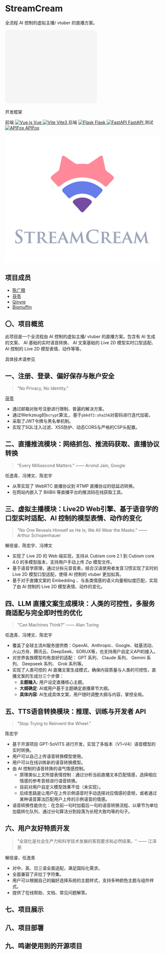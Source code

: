 # StreamCream

全流程 AI 控制的虚拟主播/ vtuber 的直播方案。

<svg xmlns="http://www.w3.org/2000/svg" width="300" height="240" viewBox="0 0 300 240">
  <!-- 背景 -->
  <rect width="300" height="240" rx="10" ry="10" fill="#f5f5f5"/>
  
  <!-- 标题 -->
  <text x="150" y="25" font-family="Arial, sans-serif" font-size="16" text-anchor="middle" fill="#333">开发框架</text>
  
  <!-- 前端标题 -->
  <rect x="20" y="40" width="260" height="25" rx="5" ry="5" fill="#42b883"/>
  <text x="150" y="58" font-family="Arial, sans-serif" font-size="14" text-anchor="middle" fill="white">前端</text>
  
  <!-- 前端图标 -->
  <g transform="translate(40, 80)">
    <a href="https://vuejs.org" target="_blank">
      <image href="https://cdn.jsdelivr.net/gh/devicons/devicon/icons/vuejs/vuejs-original.svg" width="40" height="40" alt="Vue.js"/>
      <text x="20" y="60" font-family="Arial, sans-serif" font-size="10" text-anchor="middle" fill="#333">Vue</text>
    </a>
  </g>
  <g transform="translate(130, 80)">
    <a href="https://vitejs.dev" target="_blank">
      <image href="https://cdn.jsdelivr.net/gh/devicons/devicon/icons/vite/vite-original.svg" width="40" height="40" alt="Vite"/>
      <text x="20" y="60" font-family="Arial, sans-serif" font-size="10" text-anchor="middle" fill="#333">Vite3</text>
    </a>
  </g>
  
  <!-- 后端标题 -->
  <rect x="20" y="120" width="260" height="25" rx="5" ry="5" fill="#007ACC"/>
  <text x="150" y="138" font-family="Arial, sans-serif" font-size="14" text-anchor="middle" fill="white">后端</text>
  
  <!-- 后端图标 -->
  <g transform="translate(40, 160)">
    <a href="https://flask.palletsprojects.com" target="_blank">
      <image href="https://cdn.jsdelivr.net/gh/devicons/devicon/icons/flask/flask-original.svg" width="40" height="40" alt="Flask"/>
      <text x="20" y="60" font-family="Arial, sans-serif" font-size="10" text-anchor="middle" fill="#333">Flask</text>
    </a>
  </g>
  <g transform="translate(130, 160)">
    <a href="https://fastapi.tiangolo.com" target="_blank">
      <image href="https://cdn.jsdelivr.net/gh/devicons/devicon/icons/fastapi/fastapi-original.svg" width="40" height="40" alt="FastAPI"/>
      <text x="20" y="60" font-family="Arial, sans-serif" font-size="10" text-anchor="middle" fill="#333">FastAPI</text>
    </a>
  </g>
  
  <!-- 测试标题 -->
  <rect x="20" y="200" width="260" height="25" rx="5" ry="5" fill="#FF6B00"/>
  <text x="150" y="218" font-family="Arial, sans-serif" font-size="14" text-anchor="middle" fill="white">测试</text>
  
  <!-- 测试图标 -->
  <g transform="translate(85, 240)">
    <a href="https://www.apifox.cn" target="_blank">
      <image href="https://cdn.jsdelivr.net/gh/devicons/devicon/icons/apifox/apifox-original.svg" width="40" height="40" alt="APIFox"/>
      <text x="20" y="60" font-family="Arial, sans-serif" font-size="10" text-anchor="middle" fill="#333">APIFox</text>
    </a>
  </g>
</svg>  

![项目徽标](assets/项目徽标.jpg)

## 项目成员

- [陈广隰](https://github.com/Enchograph)
- [茯苓](https://github.com/wofiporia)
- [Qinyre](https://github.com/qinyre)
- [Bigmuffin](https://github.com/Bigmuffin2005)

## 〇、项目概览

此项目是一个全流程由 AI 控制的虚拟主播/ vtuber 的直播方案。包含有 AI 生成的文案、 AI 基础的实时语音转换、 AI 文案基础的 Live 2D 模型实时口型适配、 AI 控制的 Live 2D 模型表情、动作等等。

具体技术请参见

## 一、注册、登录、偏好保存与账户安全

> "No Privacy, No Identity."

[茯苓](https://github.com/wofiporia)

- 通过邮箱对账号注册进行限制、普遍的解决方案。
- 通过Werkzeug的`bcrypt`算法,、基于`pbkdf2:sha256`对密码进行迭代加密。
- 采取了JWT令牌与黑名单机制。
- 实现了SQL注入过滤、XSS防护、动态CORS与严格的CSP头配置。

## 二、直播推流模块：网络抓包、推流码获取、直播协议转换

> "Every Millisecond Matters."
> —— Arvind Jain, Google

任逸青、冯博文、陈宏宇

- 从零实现了 WebRTC 直播协议到 RTMP 直播协议的低延迟转换。
- 在网站内嵌入了 BiliBili 等直播平台的推流码在线获取工具。

## 三、虚拟主播模块：Live2D Web引擎、基于语音学的口型实时适配、AI 控制的模型表情、动作的变化

> "No One Reveals Himself as He Is; We All Wear the Masks."
> —— Arthur Schopenhauer

解佶睿、陈宏宇、冯博文

- 实现了 Live 2D 的 Web 端实现，支持从 Cubism core 2.1 到 Cubism core 4.0 的多模型版本，支持用户手动上传 Zip 模型文件。
- 基于语音学原理，通过分拆元音音素，结合汉语使用者发音习惯实现了实时的 Live 2D 模型口型适配，使得 AI 控制的 vtuber 更加拟真。
- 基于对于直播文案的 Embedding 、与各类情感的语义向量相似度匹配，实现了由 AI 控制的 Live 2D 模型表情、动作的变化。

## 四、LLM 直播文案生成模块：人类的可控性，多服务商适配与完全即时性的优化

> "Can Machines Think?"
> —— Alan Turing

任逸青、冯博文、陈宏宇

- 覆盖了全球主流AI服务提供商：OpenAI、Anthropic、Google、硅基流动、火山方舟、腾讯云、DeepSeek、SORUX等，也支持用户自定义API的接入。
- 对世界各族模型均有良好的适配： GPT 系列、 Claude 系列、 Gemini 系列、 Deepseek 系列、 Grok 系列等。
- 实现了人类可控的 AI 直播文案生成模式，确保内容质量与人类的可控性，直播文案的生成分三个步骤：
  - **主题输入**: 用户设定直播核心主题。
  - **大纲确定**: AI或用户基于主题确定直播章节大纲。
  - **具体内容**: AI生成具体文案，用户随时调整大纲与内容，掌控全局。

## 五、TTS语音转换模块：推理、训练与开发者 API

> "Stop Trying to Reinvent the Wheel."

陈宏宇

- 基于开源项目 GPT-SoVITS 进行开发，实现了多版本（V1\~V4）语音模型的实时转换。
- 用户可以自己上传语音转换模型使用。
- 用户可以在线训练新的语音转换模型。
- 由 AI 控制的语音转换的语气情感控制。
  - 原理类似上文所提表情控制：通过分析当前直播文本匹配情感，选择相应情感的参考音频进行语音转换。
  - 目前对用户自定义模型效果不佳（未实现）。
  - 后续思路是让用户在上传示例语音时手动选择对应情感的音频，或者通过某种语音算法匹配用户上传的示例语音的情感。
- 语音转换性能优化：在念前一句时加载后一句的语音转换流程、以章节为单位加载转化队列、通过分句算法分割段落为长短大致均等的句子。

## 六、用户友好特质开发

> "全球化是社会生产力和科学技术发展的客观要求和必然结果。"
> —— 江泽民

解佶睿、任逸青

- 对中、英、日三语全面适配，满足国际化需求。
- 全面兼容了非拉丁字符集。
- 用户可以根据自己的偏好选择系统的主题样式，支持多种颜色主题与组件样式。
- 提供了在线帮助、文档、常见问题解答。

## 七、项目展示

## 八、项目部署

## 九、鸣谢使用到的开源项目
